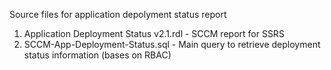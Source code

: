 Source files for application depolyment status report  
1. Application Deployment Status v2.1.rdl - SCCM report for SSRS  
2. SCCM-App-Deployment-Status.sql - Main query to retrieve deployment status information (bases on RBAC)
